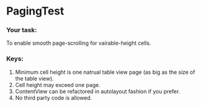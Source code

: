 # PagingTest

### Your task: 
To enable smooth page-scrolling for vairable-height cells.

### Keys:
1. Minimum cell height is one natrual table view page (as big as the size of the table view).
2. Cell height may exceed one page.
3. ContentView can be refactored in autolayout fashion if you prefer.
4. No third party code is allowed.

